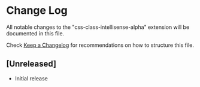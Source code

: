 # Change Log

All notable changes to the "css-class-intellisense-alpha" extension will be documented in this file.

Check [Keep a Changelog](http://keepachangelog.com/) for recommendations on how to structure this file.

## [Unreleased]

- Initial release